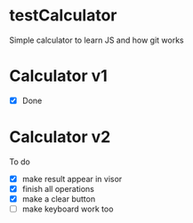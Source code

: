 # testCalculator
Simple calculator to learn JS and how git works

# Calculator v1

- [x] Done

# Calculator v2

To do
- [x] make result appear in visor
- [x] finish all operations
- [x] make a clear button
- [ ] make keyboard work too